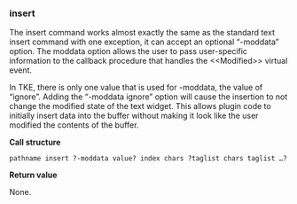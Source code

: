 ### insert

The insert command works almost exactly the same as the standard text insert command with one exception, it can accept an optional “-moddata” option.  The moddata option allows the user to pass user-specific information to the callback procedure that handles the \<\<Modified\>\> virtual event.

In TKE, there is only one value that is used for -moddata, the value of “ignore”.  Adding the “-moddata ignore” option will cause the insertion to not change the modified state of the text widget.  This allows plugin code to initially insert data into the buffer without making it look like the user modified the contents of the buffer.

**Call structure**

`pathname insert ?-moddata value? index chars ?taglist chars taglist …?`

**Return value**

None.